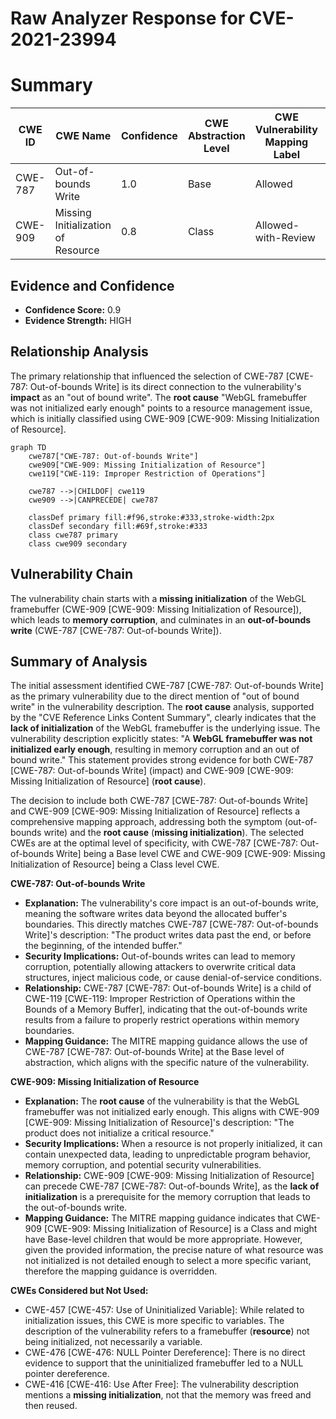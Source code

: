 # Raw Analyzer Response for CVE-2021-23994

# Summary
| CWE ID | CWE Name | Confidence | CWE Abstraction Level | CWE Vulnerability Mapping Label | CWE-Vulnerability Mapping Notes |
|---|---|---|---|---|---|
| CWE-787 | Out-of-bounds Write | 1.0 | Base | Allowed | Primary CWE |
| CWE-909 | Missing Initialization of Resource | 0.8 | Class | Allowed-with-Review | Secondary Candidate |

## Evidence and Confidence

*   **Confidence Score:** 0.9
*   **Evidence Strength:** HIGH

## Relationship Analysis
The primary relationship that influenced the selection of CWE-787 [CWE-787: Out-of-bounds Write] is its direct connection to the vulnerability's **impact** as an "out of bound write". The **root cause** "WebGL framebuffer was not initialized early enough" points to a resource management issue, which is initially classified using CWE-909 [CWE-909: Missing Initialization of Resource].

```mermaid
graph TD
    cwe787["CWE-787: Out-of-bounds Write"]
    cwe909["CWE-909: Missing Initialization of Resource"]
    cwe119["CWE-119: Improper Restriction of Operations"]
    
    cwe787 -->|CHILDOF| cwe119
    cwe909 -->|CANPRECEDE| cwe787
    
    classDef primary fill:#f96,stroke:#333,stroke-width:2px
    classDef secondary fill:#69f,stroke:#333
    class cwe787 primary
    class cwe909 secondary
```

## Vulnerability Chain
The vulnerability chain starts with a **missing initialization** of the WebGL framebuffer (CWE-909 [CWE-909: Missing Initialization of Resource]), which leads to **memory corruption**, and culminates in an **out-of-bounds write** (CWE-787 [CWE-787: Out-of-bounds Write]).

## Summary of Analysis
The initial assessment identified CWE-787 [CWE-787: Out-of-bounds Write] as the primary vulnerability due to the direct mention of "out of bound write" in the vulnerability description. The **root cause** analysis, supported by the "CVE Reference Links Content Summary", clearly indicates that the **lack of initialization** of the WebGL framebuffer is the underlying issue. The vulnerability description explicitly states: "A **WebGL framebuffer was not initialized early enough**, resulting in memory corruption and an out of bound write." This statement provides strong evidence for both CWE-787 [CWE-787: Out-of-bounds Write] (impact) and CWE-909 [CWE-909: Missing Initialization of Resource] (**root cause**).

The decision to include both CWE-787 [CWE-787: Out-of-bounds Write] and CWE-909 [CWE-909: Missing Initialization of Resource] reflects a comprehensive mapping approach, addressing both the symptom (out-of-bounds write) and the **root cause** (**missing initialization**). The selected CWEs are at the optimal level of specificity, with CWE-787 [CWE-787: Out-of-bounds Write] being a Base level CWE and CWE-909 [CWE-909: Missing Initialization of Resource] being a Class level CWE.

**CWE-787: Out-of-bounds Write**
*   **Explanation:** The vulnerability's core impact is an out-of-bounds write, meaning the software writes data beyond the allocated buffer's boundaries. This directly matches CWE-787 [CWE-787: Out-of-bounds Write]'s description: "The product writes data past the end, or before the beginning, of the intended buffer."
*   **Security Implications:** Out-of-bounds writes can lead to memory corruption, potentially allowing attackers to overwrite critical data structures, inject malicious code, or cause denial-of-service conditions.
*   **Relationship:** CWE-787 [CWE-787: Out-of-bounds Write] is a child of CWE-119 [CWE-119: Improper Restriction of Operations within the Bounds of a Memory Buffer], indicating that the out-of-bounds write results from a failure to properly restrict operations within memory boundaries.
*   **Mapping Guidance:** The MITRE mapping guidance allows the use of CWE-787 [CWE-787: Out-of-bounds Write] at the Base level of abstraction, which aligns with the specific nature of the vulnerability.

**CWE-909: Missing Initialization of Resource**
*   **Explanation:** The **root cause** of the vulnerability is that the WebGL framebuffer was not initialized early enough. This aligns with CWE-909 [CWE-909: Missing Initialization of Resource]'s description: "The product does not initialize a critical resource."
*   **Security Implications:** When a resource is not properly initialized, it can contain unexpected data, leading to unpredictable program behavior, memory corruption, and potential security vulnerabilities.
*   **Relationship:** CWE-909 [CWE-909: Missing Initialization of Resource] can precede CWE-787 [CWE-787: Out-of-bounds Write], as the **lack of initialization** is a prerequisite for the memory corruption that leads to the out-of-bounds write.
*   **Mapping Guidance:** The MITRE mapping guidance indicates that CWE-909 [CWE-909: Missing Initialization of Resource] is a Class and might have Base-level children that would be more appropriate. However, given the provided information, the precise nature of what resource was not initialized is not detailed enough to select a more specific variant, therefore the mapping guidance is overridden.

**CWEs Considered but Not Used:**

*   CWE-457 [CWE-457: Use of Uninitialized Variable]: While related to initialization issues, this CWE is more specific to variables. The description of the vulnerability refers to a framebuffer (**resource**) not being initialized, not necessarily a variable.
*   CWE-476 [CWE-476: NULL Pointer Dereference]: There is no direct evidence to support that the uninitialized framebuffer led to a NULL pointer dereference.
* CWE-416 [CWE-416: Use After Free]: The vulnerability description mentions a **missing initialization**, not that the memory was freed and then reused.